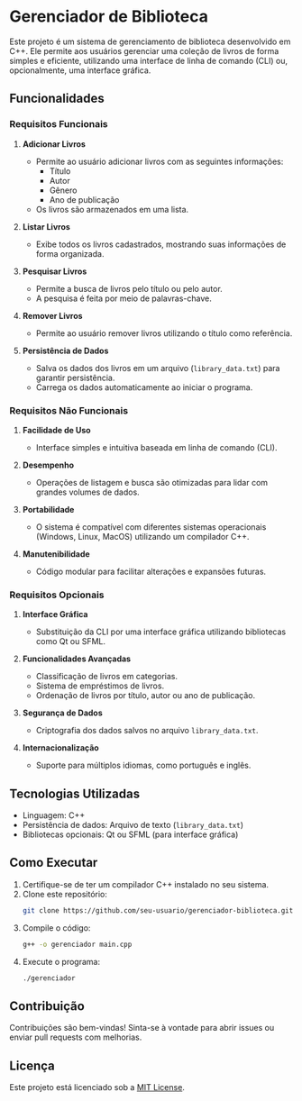 # Gerenciador de Biblioteca

Este projeto é um sistema de gerenciamento de biblioteca desenvolvido em C++. Ele permite aos usuários gerenciar uma coleção de livros de forma simples e eficiente, utilizando uma interface de linha de comando (CLI) ou, opcionalmente, uma interface gráfica.

## Funcionalidades

### Requisitos Funcionais
1. **Adicionar Livros**
   - Permite ao usuário adicionar livros com as seguintes informações:
     - Título
     - Autor
     - Gênero
     - Ano de publicação
   - Os livros são armazenados em uma lista.

2. **Listar Livros**
   - Exibe todos os livros cadastrados, mostrando suas informações de forma organizada.

3. **Pesquisar Livros**
   - Permite a busca de livros pelo título ou pelo autor.
   - A pesquisa é feita por meio de palavras-chave.

4. **Remover Livros**
   - Permite ao usuário remover livros utilizando o título como referência.

5. **Persistência de Dados**
   - Salva os dados dos livros em um arquivo (`library_data.txt`) para garantir persistência.
   - Carrega os dados automaticamente ao iniciar o programa.

### Requisitos Não Funcionais
1. **Facilidade de Uso**
   - Interface simples e intuitiva baseada em linha de comando (CLI).

2. **Desempenho**
   - Operações de listagem e busca são otimizadas para lidar com grandes volumes de dados.

3. **Portabilidade**
   - O sistema é compatível com diferentes sistemas operacionais (Windows, Linux, MacOS) utilizando um compilador C++.

4. **Manutenibilidade**
   - Código modular para facilitar alterações e expansões futuras.

### Requisitos Opcionais
1. **Interface Gráfica**
   - Substituição da CLI por uma interface gráfica utilizando bibliotecas como Qt ou SFML.

2. **Funcionalidades Avançadas**
   - Classificação de livros em categorias.
   - Sistema de empréstimos de livros.
   - Ordenação de livros por título, autor ou ano de publicação.

3. **Segurança de Dados**
   - Criptografia dos dados salvos no arquivo `library_data.txt`.

4. **Internacionalização**
   - Suporte para múltiplos idiomas, como português e inglês.

## Tecnologias Utilizadas
- Linguagem: C++
- Persistência de dados: Arquivo de texto (`library_data.txt`)
- Bibliotecas opcionais: Qt ou SFML (para interface gráfica)

## Como Executar
1. Certifique-se de ter um compilador C++ instalado no seu sistema.
2. Clone este repositório:
   ```bash
   git clone https://github.com/seu-usuario/gerenciador-biblioteca.git
   ```
3. Compile o código:
   ```bash
   g++ -o gerenciador main.cpp
   ```
4. Execute o programa:
   ```bash
   ./gerenciador
   ```

## Contribuição
Contribuições são bem-vindas! Sinta-se à vontade para abrir issues ou enviar pull requests com melhorias.

## Licença
Este projeto está licenciado sob a [MIT License](LICENSE).